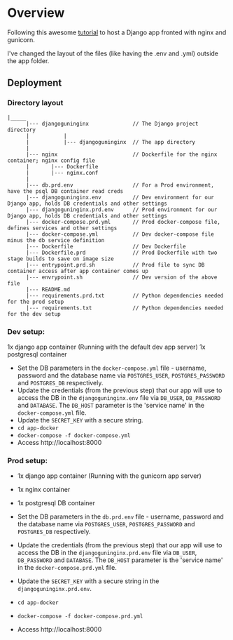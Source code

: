 # Overview
Following this awesome [tutorial](https://testdriven.io/blog/dockerizing-django-with-postgres-gunicorn-and-nginx/) to host a Django app fronted with nginx and gunicorn.

I've changed the layout of the files (like having the .env and .yml) outside the app folder.


## Deployment

### Directory layout
```
|_____
      |--- djangoguninginx              // The Django project directory
      |           |
      |           |--- djangoguninginx  // The app directory
      |
      |--- nginx                        // Dockerfile for the nginx container; nginx config file
      |       |--- Dockerfile
      |       |--- nginx.conf
      |
      |--- db.prd.env                   // For a Prod environment, have the psql DB container read creds
      |--- djangoguninginx.env          // Dev environment for our Django app, holds DB credentials and other settings
      |--- djangoguninginx.prd.env      // Prod environment for our Django app, holds DB credentials and other settings
      |--- docker-compose.prd.yml       // Prod docker-compose file, defines services and other settings
      |--- docker-compose.yml           // Dev docker-compose file minus the db service definition
      |--- Dockerfile                   // Dev Dockerfile
      |--- Dockerfile.prd               // Prod Dockerfile with two stage builds to save on image size
      |--- entrypoint.prd.sh            // Prod file to sync DB container access after app container comes up
      |--- envrypoint.sh                // Dev version of the above file
      |--- README.md
      |--- requirements.prd.txt         // Python dependencies needed for the prod setup
      |--- requirements.txt             // Python dependencies needed for the dev setup
```

### Dev setup:
1x django app container (Running with the default dev app server)
1x postgresql container

- Set the DB parameters in the `docker-compose.yml` file - username, password and the database name via `POSTGRES_USER`, `POSTGRES_PASSWORD` and `POSTGRES_DB` respectively.
- Update the credentials (from the previous step) that our app will use to access the DB in the `djangoguninginx.env` file via `DB_USER`, `DB_PASSWORD` and `DATABASE`. The `DB_HOST` parameter is the 'service name' in the `docker-compose.yml` file.
- Update the `SECRET_KEY` with a secure string.
- `cd app-docker`
- `docker-compose -f docker-compose.yml`
- Access http://localhost:8000

### Prod setup:
- 1x django app container (Running with the gunicorn app server)
- 1x nginx container
- 1x postgresql DB container

- Set the DB parameters in the `db.prd.env` file - username, password and the database name via `POSTGRES_USER`, `POSTGRES_PASSWORD` and `POSTGRES_DB` respectively.
- Update the credentials (from the previous step) that our app will use to access the DB in the `djangoguninginx.prd.env` file via `DB_USER`, `DB_PASSWORD` and `DATABASE`. The `DB_HOST` parameter is the 'service name' in the `docker-compose.prd.yml` file.
- Update the `SECRET_KEY` with a secure string in the `djangoguninginx.prd.env`.
- `cd app-docker`
- `docker-compose -f docker-compose.prd.yml`
- Access http://localhost:8000
